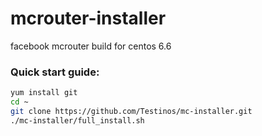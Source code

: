 mcrouter-installer
============

facebook mcrouter build for centos 6.6

### Quick start guide:
```sh
yum install git
cd ~
git clone https://github.com/Testinos/mc-installer.git
./mc-installer/full_install.sh
```

